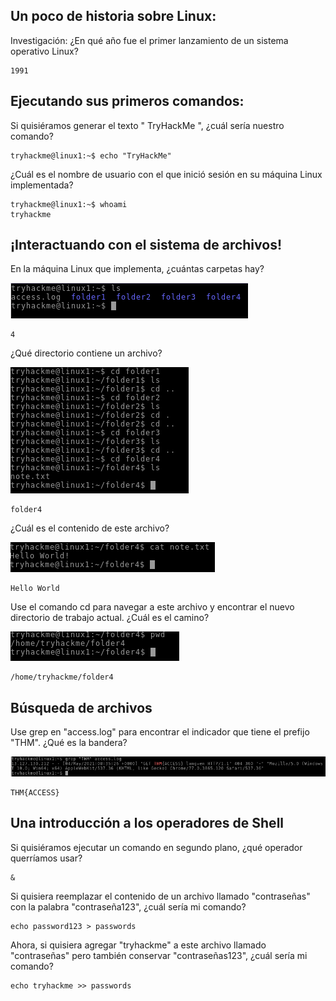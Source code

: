 ## Un poco de historia sobre Linux:

Investigación: ¿En qué año fue el primer lanzamiento de un sistema operativo Linux?

    1991

## Ejecutando sus primeros comandos:


Si quisiéramos generar el texto " TryHackMe ", ¿cuál sería nuestro comando?

    tryhackme@linux1:~$ echo "TryHackMe"

¿Cuál es el nombre de usuario con el que inició sesión en su máquina Linux implementada?

    tryhackme@linux1:~$ whoami
    tryhackme

## ¡Interactuando con el sistema de archivos!

En la máquina Linux que implementa, ¿cuántas carpetas hay?

<img src="https://github.com/manuelpalomeque/Pre-Security-Learning-Path---TryHackMe/blob/main/04-%20Fundamentos%20de%20Linux/Capturas%20de%20pantall/1%20-ls.png">
    
    4

¿Qué directorio contiene un archivo? 

<img src="https://github.com/manuelpalomeque/Pre-Security-Learning-Path---TryHackMe/blob/main/04-%20Fundamentos%20de%20Linux/Capturas%20de%20pantall/2-%20cd.png">
    
    folder4

¿Cuál es el contenido de este archivo?

<img src="https://github.com/manuelpalomeque/Pre-Security-Learning-Path---TryHackMe/blob/main/04-%20Fundamentos%20de%20Linux/Capturas%20de%20pantall/3%20-cat.png">
    
    Hello World

Use el comando cd para navegar a este archivo y encontrar el nuevo directorio de trabajo actual. ¿Cuál es el camino?

<img src="https://github.com/manuelpalomeque/Pre-Security-Learning-Path---TryHackMe/blob/main/04-%20Fundamentos%20de%20Linux/Capturas%20de%20pantall/4-%20pwd.png">

    /home/tryhackme/folder4

## Búsqueda de archivos

Use grep en "access.log" para encontrar el indicador que tiene el prefijo "THM". ¿Qué es la bandera?

<img src="https://github.com/manuelpalomeque/Pre-Security-Learning-Path---TryHackMe/blob/main/04-%20Fundamentos%20de%20Linux/Capturas%20de%20pantall/5-grep.png">

    THM{ACCESS}

## Una introducción a los operadores de Shell

Si quisiéramos ejecutar un comando en segundo plano, ¿qué operador querríamos usar?

    &

Si quisiera reemplazar el contenido de un archivo llamado "contraseñas" con la palabra "contraseña123", ¿cuál sería mi comando?

    echo password123 > passwords

Ahora, si quisiera agregar "tryhackme" a este archivo llamado "contraseñas" pero también conservar "contraseñas123", ¿cuál sería mi comando?

    echo tryhackme >> passwords
